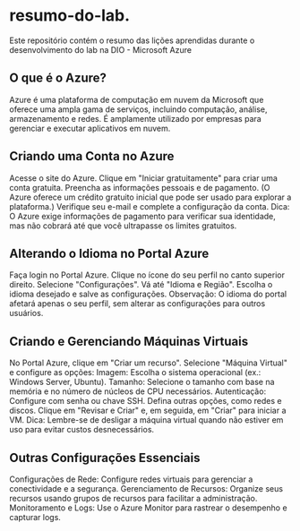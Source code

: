 # resumo-do-lab.
Este repositório contém o resumo das lições aprendidas durante o desenvolvimento do lab na DIO -  Microsoft Azure 
## O que é o Azure?
Azure é uma plataforma de computação em nuvem da Microsoft que oferece uma ampla gama de serviços, incluindo computação, análise, armazenamento e redes. É amplamente utilizado por empresas para gerenciar e executar aplicativos em nuvem.

## Criando uma Conta no Azure
Acesse o site do Azure.
Clique em "Iniciar gratuitamente" para criar uma conta gratuita.
Preencha as informações pessoais e de pagamento. (O Azure oferece um crédito gratuito inicial que pode ser usado para explorar a plataforma.)
Verifique seu e-mail e complete a configuração da conta.
Dica: O Azure exige informações de pagamento para verificar sua identidade, mas não cobrará até que você ultrapasse os limites gratuitos.

## Alterando o Idioma no Portal Azure
Faça login no Portal Azure.
Clique no ícone do seu perfil no canto superior direito.
Selecione "Configurações".
Vá até "Idioma e Região".
Escolha o idioma desejado e salve as configurações.
Observação: O idioma do portal afetará apenas o seu perfil, sem alterar as configurações para outros usuários.

## Criando e Gerenciando Máquinas Virtuais
No Portal Azure, clique em "Criar um recurso".
Selecione "Máquina Virtual" e configure as opções:
Imagem: Escolha o sistema operacional (ex.: Windows Server, Ubuntu).
Tamanho: Selecione o tamanho com base na memória e no número de núcleos de CPU necessários.
Autenticação: Configure com senha ou chave SSH.
Defina outras opções, como redes e discos.
Clique em "Revisar e Criar" e, em seguida, em "Criar" para iniciar a VM.
Dica: Lembre-se de desligar a máquina virtual quando não estiver em uso para evitar custos desnecessários.

## Outras Configurações Essenciais
Configurações de Rede: Configure redes virtuais para gerenciar a conectividade e a segurança.
Gerenciamento de Recursos: Organize seus recursos usando grupos de recursos para facilitar a administração.
Monitoramento e Logs: Use o Azure Monitor para rastrear o desempenho e capturar logs.
